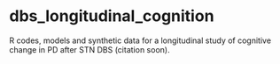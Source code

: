 # dbs_longitudinal_cognition
R codes, models and synthetic data for a longitudinal study of cognitive change in PD after STN DBS (citation soon).
